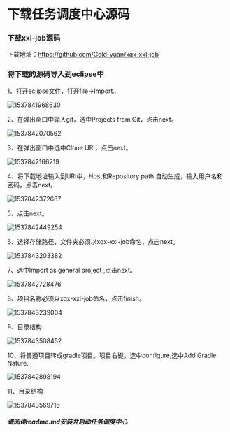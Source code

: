 # 下载任务调度中心源码

### 下载xxl-job源码

下载地址：https://github.com/Gold-yuan/xqx-xxl-job

### 将下载的源码导入到eclipse中

1、打开eclipse文件，打开file->Import...

![1537841968630](C:\Users\IBM_AD~1\AppData\Local\Temp\1537841968630.png)

2、在弹出窗口中输入git，选中Projects from Git，点击next。

![1537842070562](C:\Users\IBM_AD~1\AppData\Local\Temp\1537842070562.png)

3、在弹出窗口中选中Clone URI，点击next。

![1537842166219](C:\Users\IBM_AD~1\AppData\Local\Temp\1537842166219.png)

4、将下载地址输入到URI中，Host和Repository path 自动生成，输入用户名和密码，点击next。

![1537842372687](C:\Users\IBM_AD~1\AppData\Local\Temp\1537842372687.png)

5、点击next。

![1537842449254](C:\Users\IBM_AD~1\AppData\Local\Temp\1537842449254.png)

6、选择存储路径，文件夹必须以xqx-xxl-job命名，点击next。

![1537843203382](C:\Users\IBM_AD~1\AppData\Local\Temp\1537843203382.png)

7、选中Import as general project ,点击next。

![1537842728476](C:\Users\IBM_AD~1\AppData\Local\Temp\1537842728476.png)

8、项目名称必须以xqx-xxl-job命名，点击finish。

![1537843239004](C:\Users\IBM_AD~1\AppData\Local\Temp\1537843239004.png)

9、目录结构

![1537843508452](C:\Users\IBM_AD~1\AppData\Local\Temp\1537843508452.png)

10、将普通项目转成gradle项目。项目右键，选中configure,选中Add Gradle Nature.

![1537842898194](C:\Users\IBM_AD~1\AppData\Local\Temp\1537842898194.png)

11、目录结构

![1537843569716](C:\Users\IBM_AD~1\AppData\Local\Temp\1537843569716.png)

##### 请阅读readme.md安装并启动任务调度中心

